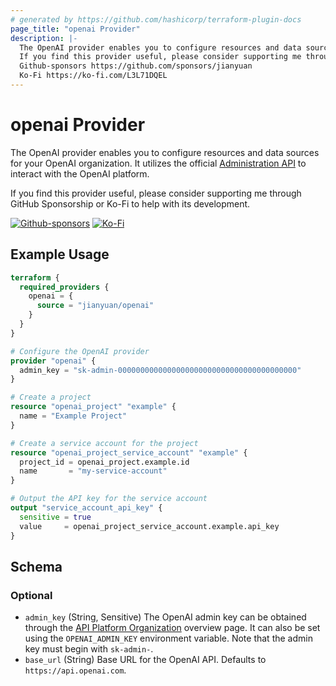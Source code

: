 ```yaml
---
# generated by https://github.com/hashicorp/terraform-plugin-docs
page_title: "openai Provider"
description: |-
  The OpenAI provider enables you to configure resources and data sources for your OpenAI organization. It utilizes the official Administration API https://platform.openai.com/docs/api-reference/administration to interact with the OpenAI platform.
  If you find this provider useful, please consider supporting me through GitHub Sponsorship or Ko-Fi to help with its development.
  Github-sponsors https://github.com/sponsors/jianyuan
  Ko-Fi https://ko-fi.com/L3L71DQEL
---
```


# openai Provider

The OpenAI provider enables you to configure resources and data sources for your OpenAI organization. It utilizes the official [Administration API](https://platform.openai.com/docs/api-reference/administration) to interact with the OpenAI platform.

If you find this provider useful, please consider supporting me through GitHub Sponsorship or Ko-Fi to help with its development.

[![Github-sponsors](https://img.shields.io/badge/sponsor-30363D?style=for-the-badge&logo=GitHub-Sponsors&logoColor=#EA4AAA)](https://github.com/sponsors/jianyuan)
[![Ko-Fi](https://img.shields.io/badge/Ko--fi-F16061?style=for-the-badge&logo=ko-fi&logoColor=white)](https://ko-fi.com/L3L71DQEL)

## Example Usage

```terraform
terraform {
  required_providers {
    openai = {
      source = "jianyuan/openai"
    }
  }
}

# Configure the OpenAI provider
provider "openai" {
  admin_key = "sk-admin-0000000000000000000000000000000000000000"
}

# Create a project
resource "openai_project" "example" {
  name = "Example Project"
}

# Create a service account for the project
resource "openai_project_service_account" "example" {
  project_id = openai_project.example.id
  name       = "my-service-account"
}

# Output the API key for the service account
output "service_account_api_key" {
  sensitive = true
  value     = openai_project_service_account.example.api_key
}
```

<!-- schema generated by tfplugindocs -->
## Schema

### Optional

- `admin_key` (String, Sensitive) The OpenAI admin key can be obtained through the [API Platform Organization](https://platform.openai.com/settings/organization/admin-keys) overview page. It can also be set using the `OPENAI_ADMIN_KEY` environment variable. Note that the admin key must begin with `sk-admin-`.
- `base_url` (String) Base URL for the OpenAI API. Defaults to `https://api.openai.com`.
